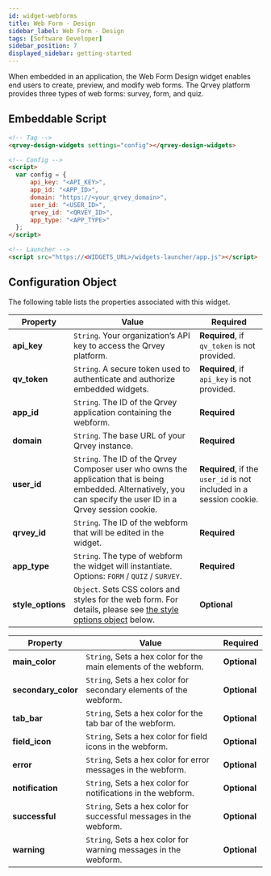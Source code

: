 ```yaml
---
id: widget-webforms
title: Web Form - Design
sidebar_label: Web Form - Design
tags: [Software Developer]
sidebar_position: 7
displayed_sidebar: getting-started
---
```


When embedded in an application, the Web Form Design widget enables end users to create, preview, and modify web forms. The Qrvey platform provides three types of web forms: survey, form, and quiz. 

## Embeddable Script

```html
<!-- Tag -->
<qrvey-design-widgets settings="config"></qrvey-design-widgets>

<!-- Config -->
<script>
  var config = {
      api_key: "<API_KEY>",
      app_id: "<APP_ID>",
      domain: "https://<your_qrvey_domain>",
      user_id: "<USER_ID>",
      qrvey_id: "<QRVEY_ID>",
      app_type: "<APP_TYPE>"
  };
</script>

<!-- Launcher -->
<script src="https://<WIDGETS_URL>/widgets-launcher/app.js"></script>
```

## Configuration Object
The following table lists the properties associated with this widget. 

| **Property** | **Value** | **Required** |
| --- | --- | --- |
| **api_key** | `String`. Your organization’s API key to access the Qrvey platform. | **Required**, if `qv_token` is not provided. |
| **qv_token** | `String`. A secure token used to authenticate and authorize embedded widgets. | **Required**, if `api_key` is not provided. |
| **app_id** | `String`. The ID of the Qrvey application containing the webform. | **Required** |
| **domain** | `String`. The base URL of your Qrvey instance. | **Required** |
| **user_id** | `String`. The ID of the Qrvey Composer user who owns the application that is being embedded. Alternatively, you can specify the user ID in a Qrvey session cookie. | **Required**, if the `user_id` is not included in a session cookie. |
| **qrvey_id** | `String`. The ID of the webform that will be edited in the widget. | **Required** |
| **app_type** | `String`. The type of webform the widget will instantiate. Options: `FORM` / `QUIZ` / `SURVEY`. | **Required** |
| **style_options** | `Object`. Sets CSS colors and styles for the web form. For details, please see [the style options object](#the-style-options-object) below. | **Optional** |

| **Property** | **Value** | **Required** |
| --- | --- | --- |
| **main_color** | `String`, Sets a hex color for the main elements of the webform. | **Optional** |
| **secondary_color** | `String`, Sets a hex color for secondary elements of the webform. | **Optional** |
| **tab_bar** | `String`, Sets a hex color for the tab bar of the webform. | **Optional** |
| **field_icon** | `String`, Sets a hex color for field icons in the webform. | **Optional** |
| **error** | `String`, Sets a hex color for error messages in the webform. | **Optional** |
| **notification** | `String`, Sets a hex color for notifications in the webform. | **Optional** |
| **successful** | `String`, Sets a hex color for successful messages in the webform. | **Optional** |
| **warning** | `String`, Sets a hex color for warning messages in the webform. | **Optional** |

